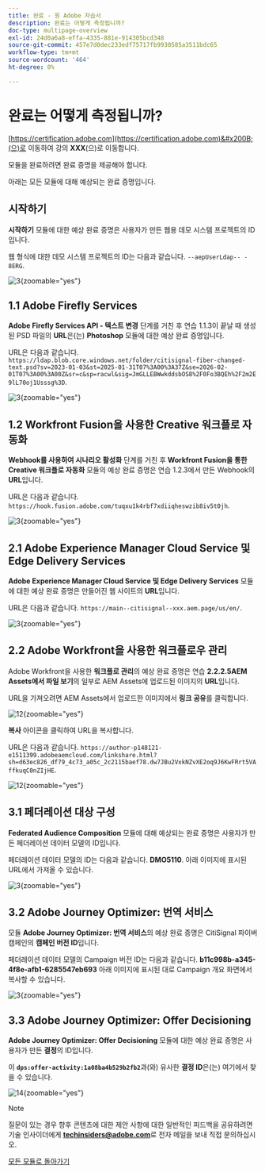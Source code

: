 ```yaml
---
title: 완료 - 원 Adobe 자습서
description: 완료는 어떻게 측정됩니까?
doc-type: multipage-overview
exl-id: 24d0a6a8-effa-4335-881e-914305bcd348
source-git-commit: 457e7d0dec233edf75717fb9930585a3511bdc65
workflow-type: tm+mt
source-wordcount: '464'
ht-degree: 0%

---
```


# 완료는 어떻게 측정됩니까?

[https://certification.adobe.com](https://certification.adobe.com)&#x200B;(으)로 이동하여 강의 **XXX**(으)로 이동합니다.

모듈을 완료하려면 완료 증명을 제공해야 합니다.

아래는 모든 모듈에 대해 예상되는 완료 증명입니다.

## 시작하기

**시작하기** 모듈에 대한 예상 완료 증명은 사용자가 만든 웹용 데모 시스템 프로젝트의 ID입니다.

웹 형식에 대한 데모 시스템 프로젝트의 ID는 다음과 같습니다. `--aepUserLdap-- - 8ERG`.

![3](./assets/images/module0dtl.png){zoomable="yes"}


## 1.1 Adobe Firefly Services

**Adobe Firefly Services API - 텍스트 변경** 단계를 거친 후 연습 1.1.3이 끝날 때 생성된 PSD 파일의 **URL**&#x200B;은(는) **Photoshop** 모듈에 대한 예상 완료 증명입니다.

URL은 다음과 같습니다. `https://ldap.blob.core.windows.net/folder/citisignal-fiber-changed-text.psd?sv=2023-01-03&st=2025-01-31T07%3A00%3A37Z&se=2026-02-01T07%3A00%3A00Z&sr=c&sp=racwl&sig=JmGLLEBWwkddsbOS8%2F0Fo3BQEh%2F2m2E9lL70oj1Usssg%3D`.

![3](./assets/images/ps24.png){zoomable="yes"}

## 1.2 Workfront Fusion을 사용한 Creative 워크플로 자동화

**Webhook를 사용하여 시나리오 활성화** 단계를 거친 후 **Workfront Fusion을 통한 Creative 워크플로 자동화** 모듈의 예상 완료 증명은 연습 1.2.3에서 만든 Webhook의 **URL**&#x200B;입니다.

URL은 다음과 같습니다. `https://hook.fusion.adobe.com/tuqxu1k4rbf7xdiiqheswzib8iv5t0jh`.

![3](./assets/images/wff.png){zoomable="yes"}

## 2.1 Adobe Experience Manager Cloud Service 및 Edge Delivery Services

**Adobe Experience Manager Cloud Service 및 Edge Delivery Services** 모듈에 대한 예상 완료 증명은 만들어진 웹 사이트의 **URL**&#x200B;입니다.

URL은 다음과 같습니다. `https://main--citisignal--xxx.aem.page/us/en/`.

![3](./assets/images/aemcsweb.png){zoomable="yes"}

## 2.2 Adobe Workfront을 사용한 워크플로우 관리

Adobe Workfront을 사용한 **워크플로 관리**&#x200B;의 예상 완료 증명은 연습 **2.2.2.5AEM Assets에서 파일 보기**&#x200B;의 일부로 AEM Assets에 업로드된 이미지의 **URL**&#x200B;입니다.

URL을 가져오려면 AEM Assets에서 업로드한 이미지에서 **링크 공유**&#x200B;를 클릭합니다.

![12](./assets/images/wflink1.png){zoomable="yes"}

**복사** 아이콘을 클릭하여 URL을 복사합니다.

URL은 다음과 같습니다. `https://author-p148121-e1511399.adobeaemcloud.com/linkshare.html?sh=d63ec826_df79_4c73_a05c_2c2115baef78.dw7JBu2VxkNZvXE2oq9J6KwFRrt5VAffkuqC0nZIjHE`.

![12](./assets/images/wflink2.png){zoomable="yes"}

## 3.1 페더레이션 대상 구성

**Federated Audience Composition** 모듈에 대해 예상되는 완료 증명은 사용자가 만든 페더레이션 데이터 모델의 ID입니다.

페더레이션 데이터 모델의 ID는 다음과 같습니다. **DMO5110**. 아래 이미지에 표시된 URL에서 가져올 수 있습니다.

![3](./assets/images/completemodule3fac.png){zoomable="yes"}

## 3.2 Adobe Journey Optimizer: 번역 서비스

모듈 **Adobe Journey Optimizer: 번역 서비스**&#x200B;의 예상 완료 증명은 CitiSignal 파이버 캠페인의 **캠페인 버전 ID**&#x200B;입니다.

페더레이션 데이터 모델의 Campaign 버전 ID는 다음과 같습니다. **b11c998b-a345-4f8e-afb1-6285547eb693** 아래 이미지에 표시된 대로 Campaign 개요 화면에서 복사할 수 있습니다.

![3](./assets/images/completemodule32ajotransl.png){zoomable="yes"}

## 3.3 Adobe Journey Optimizer: Offer Decisioning

**Adobe Journey Optimizer: Offer Decisioning** 모듈에 대한 예상 완료 증명은 사용자가 만든 **결정**&#x200B;의 ID입니다.

이 **`dps:offer-activity:1a08ba4b529b2fb2`**&#x200B;과(와) 유사한 **결정 ID**&#x200B;은(는) 여기에서 찾을 수 있습니다.

![14](./assets/images/offers.png){zoomable="yes"}

>[!NOTE]
>
>질문이 있는 경우 향후 콘텐츠에 대한 제안 사항에 대한 일반적인 피드백을 공유하려면 기술 인사이더에게 **techinsiders@adobe.com**&#x200B;로 전자 메일을 보내 직접 문의하십시오.

[모든 모듈로 돌아가기](./overview.md)
